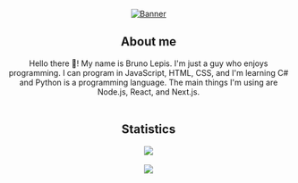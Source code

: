 <div align="center">
  <p align="center">
    <a href="https://brunolepis.xyz/"
      ><img src="https://brunolepis.xyz/bruno_banner.png" alt="Banner"
    /></a>
  </p>

  ## About me 
  Hello there 👋! My name is Bruno Lepis. I'm just a guy who enjoys
  programming. I can program in JavaScript, HTML, CSS, and I'm learning C# and
  Python is a programming language. The main things I'm using are Node.js, React, and Next.js.
  <br /><br />
  ## Statistics
  <p align="center">
    <a href="https://brunolepis.xyz/"
      ><img
        src="https://github-readme-stats.vercel.app/api?username=brunolepis&show_icons=true&theme=dark&icon_color=1774d1" /></a
    ><br /><br /><a href="https://brunolepis.xyz/"
      ><img
        src="https://github-readme-stats.vercel.app/api/top-langs/?username=brunolepis&layout=compact&theme=dark"
    /></a>
  </p>
</div>
